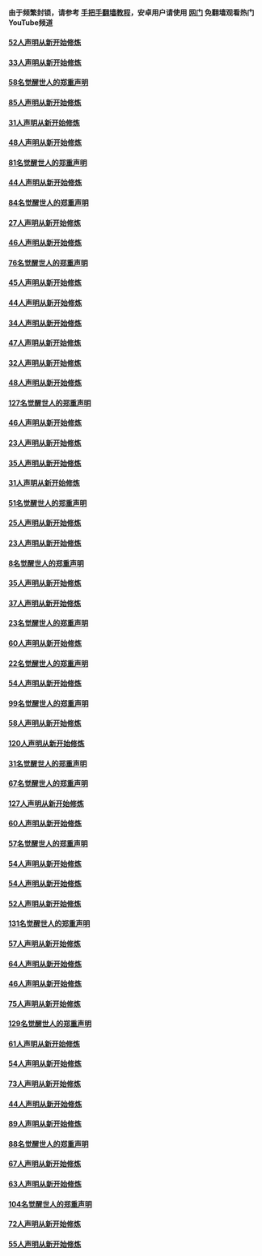 #### 由于频繁封锁，请参考 [手把手翻墙教程](https://github.com/gfw-breaker/guides/wiki/)，安卓用户请使用 [网门](https://github.com/gfw-breaker/nogfw/blob/master/dl.md?t=03120000) 免翻墙观看热门YouTube频道 

#### [52人声明从新开始修炼](../pages/91/421846.md?t=03120000) 

#### [33人声明从新开始修炼](../pages/91/421804.md?t=03120000) 

#### [58名觉醒世人的郑重声明](../pages/91/421845.md?t=03120000) 

#### [85人声明从新开始修炼](../pages/91/421769.md?t=03120000) 

#### [31人声明从新开始修炼](../pages/91/421763.md?t=03120000) 

#### [48人声明从新开始修炼](../pages/91/421605.md?t=03120000) 

#### [81名觉醒世人的郑重声明](../pages/91/421656.md?t=03120000) 

#### [44人声明从新开始修炼](../pages/91/421544.md?t=03120000) 

#### [84名觉醒世人的郑重声明](../pages/91/421543.md?t=03120000) 

#### [27人声明从新开始修炼](../pages/91/421465.md?t=03120000) 

#### [46人声明从新开始修炼](../pages/91/421454.md?t=03120000) 

#### [76名觉醒世人的郑重声明](../pages/91/421453.md?t=03120000) 

#### [45人声明从新开始修炼](../pages/91/421452.md?t=03120000) 

#### [44人声明从新开始修炼](../pages/91/421422.md?t=03120000) 

#### [34人声明从新开始修炼](../pages/91/421322.md?t=03120000) 

#### [47人声明从新开始修炼](../pages/91/421264.md?t=03120000) 

#### [32人声明从新开始修炼](../pages/91/421225.md?t=03120000) 

#### [48人声明从新开始修炼](../pages/91/421202.md?t=03120000) 

#### [127名觉醒世人的郑重声明](../pages/91/421224.md?t=03120000) 

#### [46人声明从新开始修炼](../pages/91/421203.md?t=03120000) 

#### [23人声明从新开始修炼](../pages/91/421138.md?t=03120000) 

#### [35人声明从新开始修炼](../pages/91/421122.md?t=03120000) 

#### [31人声明从新开始修炼](../pages/91/421081.md?t=03120000) 

#### [51名觉醒世人的郑重声明](../pages/91/421080.md?t=03120000) 

#### [25人声明从新开始修炼](../pages/91/421020.md?t=03120000) 

#### [23人声明从新开始修炼](../pages/91/420884.md?t=03120000) 

#### [8名觉醒世人的郑重声明](../pages/91/420883.md?t=03120000) 

#### [35人声明从新开始修炼](../pages/91/420809.md?t=03120000) 

#### [37人声明从新开始修炼](../pages/91/420766.md?t=03120000) 

#### [23名觉醒世人的郑重声明](../pages/91/420765.md?t=03120000) 

#### [60人声明从新开始修炼](../pages/91/420727.md?t=03120000) 

#### [22名觉醒世人的郑重声明](../pages/91/420726.md?t=03120000) 

#### [54人声明从新开始修炼](../pages/91/420529.md?t=03120000) 

#### [99名觉醒世人的郑重声明](../pages/91/420528.md?t=03120000) 

#### [58人声明从新开始修炼](../pages/91/420198.md?t=03120000) 

#### [120人声明从新开始修炼](../pages/91/420141.md?t=03120000) 

#### [31名觉醒世人的郑重声明](../pages/91/420197.md?t=03120000) 

#### [67名觉醒世人的郑重声明](../pages/91/420140.md?t=03120000) 

#### [127人声明从新开始修炼](../pages/91/420082.md?t=03120000) 

#### [60人声明从新开始修炼](../pages/91/420081.md?t=03120000) 

#### [57名觉醒世人的郑重声明](../pages/91/420080.md?t=03120000) 

#### [54人声明从新开始修炼](../pages/91/419533.md?t=03120000) 

#### [54人声明从新开始修炼](../pages/91/419532.md?t=03120000) 

#### [52人声明从新开始修炼](../pages/91/419531.md?t=03120000) 

#### [131名觉醒世人的郑重声明](../pages/91/419530.md?t=03120000) 

#### [57人声明从新开始修炼](../pages/91/419430.md?t=03120000) 

#### [64人声明从新开始修炼](../pages/91/419429.md?t=03120000) 

#### [46人声明从新开始修炼](../pages/91/419428.md?t=03120000) 

#### [75人声明从新开始修炼](../pages/91/419427.md?t=03120000) 

#### [129名觉醒世人的郑重声明](../pages/91/419426.md?t=03120000) 

#### [61人声明从新开始修炼](../pages/91/419198.md?t=03120000) 

#### [54人声明从新开始修炼](../pages/91/419197.md?t=03120000) 

#### [73人声明从新开始修炼](../pages/91/419196.md?t=03120000) 

#### [44人声明从新开始修炼](../pages/91/419075.md?t=03120000) 

#### [89人声明从新开始修炼](../pages/91/419074.md?t=03120000) 

#### [88名觉醒世人的郑重声明](../pages/91/419195.md?t=03120000) 

#### [67人声明从新开始修炼](../pages/91/419073.md?t=03120000) 

#### [63人声明从新开始修炼](../pages/91/419072.md?t=03120000) 

#### [104名觉醒世人的郑重声明](../pages/91/419071.md?t=03120000) 

#### [72人声明从新开始修炼](../pages/91/418902.md?t=03120000) 

#### [55人声明从新开始修炼](../pages/91/418901.md?t=03120000) 

